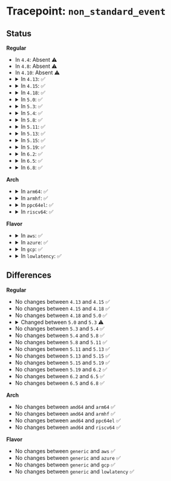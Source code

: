 # Tracepoint: <code>non_standard_event</code>

## Status
<b>Regular</b>
<ul>
<li>
In <code>4.4</code>: Absent ⚠️
</li>
<li>
In <code>4.8</code>: Absent ⚠️
</li>
<li>
In <code>4.10</code>: Absent ⚠️
</li>
<li>
<details>
<summary>In <code>4.13</code>: ✅</summary>

Event:

```c
struct trace_event_raw_non_standard_event {
    struct trace_entry ent;
    char sec_type[16];
    char fru_id[16];
    u32 __data_loc_fru_text;
    u8 sev;
    u32 len;
    u32 __data_loc_buf;
    char __data[0];
};
```
Function:

```c
void trace_event_raw_event_non_standard_event(void *__data, const uuid_le *sec_type, const uuid_le *fru_id, const char *fru_text, const u8 sev, const u8 *err, const u32 len);
```
</details>
</li>
<li>
<details>
<summary>In <code>4.15</code>: ✅</summary>

Event:

```c
struct trace_event_raw_non_standard_event {
    struct trace_entry ent;
    char sec_type[16];
    char fru_id[16];
    u32 __data_loc_fru_text;
    u8 sev;
    u32 len;
    u32 __data_loc_buf;
    char __data[0];
};
```
Function:

```c
void trace_event_raw_event_non_standard_event(void *__data, const uuid_le *sec_type, const uuid_le *fru_id, const char *fru_text, const u8 sev, const u8 *err, const u32 len);
```
</details>
</li>
<li>
<details>
<summary>In <code>4.18</code>: ✅</summary>

Event:

```c
struct trace_event_raw_non_standard_event {
    struct trace_entry ent;
    char sec_type[16];
    char fru_id[16];
    u32 __data_loc_fru_text;
    u8 sev;
    u32 len;
    u32 __data_loc_buf;
    char __data[0];
};
```
Function:

```c
void trace_event_raw_event_non_standard_event(void *__data, const uuid_le *sec_type, const uuid_le *fru_id, const char *fru_text, const u8 sev, const u8 *err, const u32 len);
```
</details>
</li>
<li>
<details>
<summary>In <code>5.0</code>: ✅</summary>

Event:

```c
struct trace_event_raw_non_standard_event {
    struct trace_entry ent;
    char sec_type[16];
    char fru_id[16];
    u32 __data_loc_fru_text;
    u8 sev;
    u32 len;
    u32 __data_loc_buf;
    char __data[0];
};
```
Function:

```c
void trace_event_raw_event_non_standard_event(void *__data, const uuid_le *sec_type, const uuid_le *fru_id, const char *fru_text, const u8 sev, const u8 *err, const u32 len);
```
</details>
</li>
<li>
<details>
<summary>In <code>5.3</code>: ✅</summary>

Event:

```c
struct trace_event_raw_non_standard_event {
    struct trace_entry ent;
    char sec_type[16];
    char fru_id[16];
    u32 __data_loc_fru_text;
    u8 sev;
    u32 len;
    u32 __data_loc_buf;
    char __data[0];
};
```
Function:

```c
void trace_event_raw_event_non_standard_event(void *__data, const guid_t *sec_type, const guid_t *fru_id, const char *fru_text, const u8 sev, const u8 *err, const u32 len);
```
</details>
</li>
<li>
<details>
<summary>In <code>5.4</code>: ✅</summary>

Event:

```c
struct trace_event_raw_non_standard_event {
    struct trace_entry ent;
    char sec_type[16];
    char fru_id[16];
    u32 __data_loc_fru_text;
    u8 sev;
    u32 len;
    u32 __data_loc_buf;
    char __data[0];
};
```
Function:

```c
void trace_event_raw_event_non_standard_event(void *__data, const guid_t *sec_type, const guid_t *fru_id, const char *fru_text, const u8 sev, const u8 *err, const u32 len);
```
</details>
</li>
<li>
<details>
<summary>In <code>5.8</code>: ✅</summary>

Event:

```c
struct trace_event_raw_non_standard_event {
    struct trace_entry ent;
    char sec_type[16];
    char fru_id[16];
    u32 __data_loc_fru_text;
    u8 sev;
    u32 len;
    u32 __data_loc_buf;
    char __data[0];
};
```
Function:

```c
void trace_event_raw_event_non_standard_event(void *__data, const guid_t *sec_type, const guid_t *fru_id, const char *fru_text, const u8 sev, const u8 *err, const u32 len);
```
</details>
</li>
<li>
<details>
<summary>In <code>5.11</code>: ✅</summary>

Event:

```c
struct trace_event_raw_non_standard_event {
    struct trace_entry ent;
    char sec_type[16];
    char fru_id[16];
    u32 __data_loc_fru_text;
    u8 sev;
    u32 len;
    u32 __data_loc_buf;
    char __data[0];
};
```
Function:

```c
void trace_event_raw_event_non_standard_event(void *__data, const guid_t *sec_type, const guid_t *fru_id, const char *fru_text, const u8 sev, const u8 *err, const u32 len);
```
</details>
</li>
<li>
<details>
<summary>In <code>5.13</code>: ✅</summary>

Event:

```c
struct trace_event_raw_non_standard_event {
    struct trace_entry ent;
    char sec_type[16];
    char fru_id[16];
    u32 __data_loc_fru_text;
    u8 sev;
    u32 len;
    u32 __data_loc_buf;
    char __data[0];
};
```
Function:

```c
void trace_event_raw_event_non_standard_event(void *__data, const guid_t *sec_type, const guid_t *fru_id, const char *fru_text, const u8 sev, const u8 *err, const u32 len);
```
</details>
</li>
<li>
<details>
<summary>In <code>5.15</code>: ✅</summary>

Event:

```c
struct trace_event_raw_non_standard_event {
    struct trace_entry ent;
    char sec_type[16];
    char fru_id[16];
    u32 __data_loc_fru_text;
    u8 sev;
    u32 len;
    u32 __data_loc_buf;
    char __data[0];
};
```
Function:

```c
void trace_event_raw_event_non_standard_event(void *__data, const guid_t *sec_type, const guid_t *fru_id, const char *fru_text, const u8 sev, const u8 *err, const u32 len);
```
</details>
</li>
<li>
<details>
<summary>In <code>5.19</code>: ✅</summary>

Event:

```c
struct trace_event_raw_non_standard_event {
    struct trace_entry ent;
    char sec_type[16];
    char fru_id[16];
    u32 __data_loc_fru_text;
    u8 sev;
    u32 len;
    u32 __data_loc_buf;
    char __data[0];
};
```
Function:

```c
void trace_event_raw_event_non_standard_event(void *__data, const guid_t *sec_type, const guid_t *fru_id, const char *fru_text, const u8 sev, const u8 *err, const u32 len);
```
</details>
</li>
<li>
<details>
<summary>In <code>6.2</code>: ✅</summary>

Event:

```c
struct trace_event_raw_non_standard_event {
    struct trace_entry ent;
    char sec_type[16];
    char fru_id[16];
    u32 __data_loc_fru_text;
    u8 sev;
    u32 len;
    u32 __data_loc_buf;
    char __data[0];
};
```
Function:

```c
void trace_event_raw_event_non_standard_event(void *__data, const guid_t *sec_type, const guid_t *fru_id, const char *fru_text, const u8 sev, const u8 *err, const u32 len);
```
</details>
</li>
<li>
<details>
<summary>In <code>6.5</code>: ✅</summary>

Event:

```c
struct trace_event_raw_non_standard_event {
    struct trace_entry ent;
    char sec_type[16];
    char fru_id[16];
    u32 __data_loc_fru_text;
    u8 sev;
    u32 len;
    u32 __data_loc_buf;
    char __data[0];
};
```
Function:

```c
void trace_event_raw_event_non_standard_event(void *__data, const guid_t *sec_type, const guid_t *fru_id, const char *fru_text, const u8 sev, const u8 *err, const u32 len);
```
</details>
</li>
<li>
<details>
<summary>In <code>6.8</code>: ✅</summary>

Event:

```c
struct trace_event_raw_non_standard_event {
    struct trace_entry ent;
    char sec_type[16];
    char fru_id[16];
    u32 __data_loc_fru_text;
    u8 sev;
    u32 len;
    u32 __data_loc_buf;
    char __data[0];
};
```
Function:

```c
void trace_event_raw_event_non_standard_event(void *__data, const guid_t *sec_type, const guid_t *fru_id, const char *fru_text, const u8 sev, const u8 *err, const u32 len);
```
</details>
</li>
</ul>
<b>Arch</b>
<ul>
<li>
<details>
<summary>In <code>arm64</code>: ✅</summary>

Event:

```c
struct trace_event_raw_non_standard_event {
    struct trace_entry ent;
    char sec_type[16];
    char fru_id[16];
    u32 __data_loc_fru_text;
    u8 sev;
    u32 len;
    u32 __data_loc_buf;
    char __data[0];
};
```
Function:

```c
void trace_event_raw_event_non_standard_event(void *__data, const guid_t *sec_type, const guid_t *fru_id, const char *fru_text, const u8 sev, const u8 *err, const u32 len);
```
</details>
</li>
<li>
<details>
<summary>In <code>armhf</code>: ✅</summary>

Event:

```c
struct trace_event_raw_non_standard_event {
    struct trace_entry ent;
    char sec_type[16];
    char fru_id[16];
    u32 __data_loc_fru_text;
    u8 sev;
    u32 len;
    u32 __data_loc_buf;
    char __data[0];
};
```
Function:

```c
void trace_event_raw_event_non_standard_event(void *__data, const guid_t *sec_type, const guid_t *fru_id, const char *fru_text, const u8 sev, const u8 *err, const u32 len);
```
</details>
</li>
<li>
<details>
<summary>In <code>ppc64el</code>: ✅</summary>

Event:

```c
struct trace_event_raw_non_standard_event {
    struct trace_entry ent;
    char sec_type[16];
    char fru_id[16];
    u32 __data_loc_fru_text;
    u8 sev;
    u32 len;
    u32 __data_loc_buf;
    char __data[0];
};
```
Function:

```c
void trace_event_raw_event_non_standard_event(void *__data, const guid_t *sec_type, const guid_t *fru_id, const char *fru_text, const u8 sev, const u8 *err, const u32 len);
```
</details>
</li>
<li>
<details>
<summary>In <code>riscv64</code>: ✅</summary>

Event:

```c
struct trace_event_raw_non_standard_event {
    struct trace_entry ent;
    char sec_type[16];
    char fru_id[16];
    u32 __data_loc_fru_text;
    u8 sev;
    u32 len;
    u32 __data_loc_buf;
    char __data[0];
};
```
Function:

```c
void trace_event_raw_event_non_standard_event(void *__data, const guid_t *sec_type, const guid_t *fru_id, const char *fru_text, const u8 sev, const u8 *err, const u32 len);
```
</details>
</li>
</ul>
<b>Flavor</b>
<ul>
<li>
<details>
<summary>In <code>aws</code>: ✅</summary>

Event:

```c
struct trace_event_raw_non_standard_event {
    struct trace_entry ent;
    char sec_type[16];
    char fru_id[16];
    u32 __data_loc_fru_text;
    u8 sev;
    u32 len;
    u32 __data_loc_buf;
    char __data[0];
};
```
Function:

```c
void trace_event_raw_event_non_standard_event(void *__data, const guid_t *sec_type, const guid_t *fru_id, const char *fru_text, const u8 sev, const u8 *err, const u32 len);
```
</details>
</li>
<li>
<details>
<summary>In <code>azure</code>: ✅</summary>

Event:

```c
struct trace_event_raw_non_standard_event {
    struct trace_entry ent;
    char sec_type[16];
    char fru_id[16];
    u32 __data_loc_fru_text;
    u8 sev;
    u32 len;
    u32 __data_loc_buf;
    char __data[0];
};
```
Function:

```c
void trace_event_raw_event_non_standard_event(void *__data, const guid_t *sec_type, const guid_t *fru_id, const char *fru_text, const u8 sev, const u8 *err, const u32 len);
```
</details>
</li>
<li>
<details>
<summary>In <code>gcp</code>: ✅</summary>

Event:

```c
struct trace_event_raw_non_standard_event {
    struct trace_entry ent;
    char sec_type[16];
    char fru_id[16];
    u32 __data_loc_fru_text;
    u8 sev;
    u32 len;
    u32 __data_loc_buf;
    char __data[0];
};
```
Function:

```c
void trace_event_raw_event_non_standard_event(void *__data, const guid_t *sec_type, const guid_t *fru_id, const char *fru_text, const u8 sev, const u8 *err, const u32 len);
```
</details>
</li>
<li>
<details>
<summary>In <code>lowlatency</code>: ✅</summary>

Event:

```c
struct trace_event_raw_non_standard_event {
    struct trace_entry ent;
    char sec_type[16];
    char fru_id[16];
    u32 __data_loc_fru_text;
    u8 sev;
    u32 len;
    u32 __data_loc_buf;
    char __data[0];
};
```
Function:

```c
void trace_event_raw_event_non_standard_event(void *__data, const guid_t *sec_type, const guid_t *fru_id, const char *fru_text, const u8 sev, const u8 *err, const u32 len);
```
</details>
</li>
</ul>

## Differences
<b>Regular</b>
<ul>
<li>
No changes between <code>4.13</code> and <code>4.15</code> ✅
</li>
<li>
No changes between <code>4.15</code> and <code>4.18</code> ✅
</li>
<li>
No changes between <code>4.18</code> and <code>5.0</code> ✅
</li>
<li>
<details>
<summary>Changed between <code>5.0</code> and <code>5.3</code> ⚠️</summary>
<ul>
<li>
<b>Func changed. </b>
</li>
<li>
<b>Param type changed. </b>
<code>const uuid_le *sec_type</code> ➡️ <code>const guid_t *sec_type</code>
</li>
<li>
<b>Param type changed. </b>
<code>const uuid_le *fru_id</code> ➡️ <code>const guid_t *fru_id</code>
</li>
</ul>
</details>
</li>
<li>
No changes between <code>5.3</code> and <code>5.4</code> ✅
</li>
<li>
No changes between <code>5.4</code> and <code>5.8</code> ✅
</li>
<li>
No changes between <code>5.8</code> and <code>5.11</code> ✅
</li>
<li>
No changes between <code>5.11</code> and <code>5.13</code> ✅
</li>
<li>
No changes between <code>5.13</code> and <code>5.15</code> ✅
</li>
<li>
No changes between <code>5.15</code> and <code>5.19</code> ✅
</li>
<li>
No changes between <code>5.19</code> and <code>6.2</code> ✅
</li>
<li>
No changes between <code>6.2</code> and <code>6.5</code> ✅
</li>
<li>
No changes between <code>6.5</code> and <code>6.8</code> ✅
</li>
</ul>
<b>Arch</b>
<ul>
<li>
No changes between <code>amd64</code> and <code>arm64</code> ✅
</li>
<li>
No changes between <code>amd64</code> and <code>armhf</code> ✅
</li>
<li>
No changes between <code>amd64</code> and <code>ppc64el</code> ✅
</li>
<li>
No changes between <code>amd64</code> and <code>riscv64</code> ✅
</li>
</ul>
<b>Flavor</b>
<ul>
<li>
No changes between <code>generic</code> and <code>aws</code> ✅
</li>
<li>
No changes between <code>generic</code> and <code>azure</code> ✅
</li>
<li>
No changes between <code>generic</code> and <code>gcp</code> ✅
</li>
<li>
No changes between <code>generic</code> and <code>lowlatency</code> ✅
</li>
</ul>
